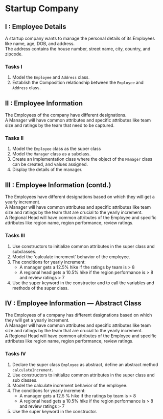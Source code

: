 # Startup Company

## I : Employee Details

A startup company wants to manage the personal details of its Employees like name, age, DOB, and address.\
The address contains the house number, street name, city, country, and zipcode.

### Tasks I

1. Model the `Employee` and `Address` class.
2. Establish the Composition relationship between the `Employee` and `Address` class.

## II : Employee Information

The Employees of the company have different designations.\
A Manager will have common attributes and specific attributes like team size and ratings by the team that need to be captured.

### Tasks II

1. Model the `Employee` class as the super class
2. Model the `Manager` class as a subclass.
3. Create an implementation class where the object of the `Manager` class can be created, and values assigned.
4. Display the details of the manager.

## III : Employee Information (contd.)

The Employees have different designations based on which they will get a yearly increment.\
A Manager will have common attributes and specific attributes like team size and ratings by the team that are crucial to the yearly increment.\
A Regional Head will have common attributes of the Employee and specific attributes like region name, region performance, review ratings.

### Tasks III

1. Use constructors to initialize common attributes in the super class and subclasses.
2. Model the 'calculate increment' behavior of the employee.
3. The conditions for yearly increment:
   - A manager gets a 12.5% hike if the ratings by team is > 8
   - A regional head gets a 10.5% hike if the region performance is > 8 and review ratings > 7
4. Use the super keyword in the constructor and to call the variables and methods of the super class.

## IV : Employee Information — Abstract Class

The Employees of a company has different designations based on which they will get a yearly increment.\
A Manager will have common attributes and specific attributes like team size and ratings by the team that are crucial to the yearly increment.\
A Regional Head will have common attributes of the Employee and specific attributes like region name, region performance, review ratings.

### Tasks IV

1. Declare the super class `Employee` as abstract, define an abstract method `calculateIncrement`.
2. Use constructors to initialize common attributes in the super class and sub classes.
3. Model the calculate increment behavior of the employee.
4. The conditions for yearly increment:
   - A manager gets a 12.5 % hike if the ratings by team is > 8
   - A regional head gets a 10.5% hike if the region performance is > 8 and review ratings > 7
5. Use the super keyword in the constructor.
